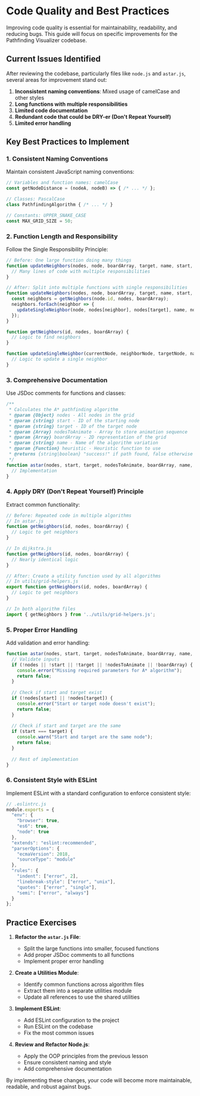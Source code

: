 # Code Quality and Best Practices

Improving code quality is essential for maintainability, readability, and reducing bugs. This guide will focus on specific improvements for the Pathfinding Visualizer codebase.

## Current Issues Identified

After reviewing the codebase, particularly files like `node.js` and `astar.js`, several areas for improvement stand out:

1. **Inconsistent naming conventions**: Mixed usage of camelCase and other styles
2. **Long functions with multiple responsibilities**
3. **Limited code documentation**
4. **Redundant code that could be DRY-er (Don't Repeat Yourself)**
5. **Limited error handling**

## Key Best Practices to Implement

### 1. Consistent Naming Conventions

Maintain consistent JavaScript naming conventions:

```javascript
// Variables and function names: camelCase
const getNodeDistance = (nodeA, nodeB) => { /* ... */ };

// Classes: PascalCase
class PathfindingAlgorithm { /* ... */ }

// Constants: UPPER_SNAKE_CASE
const MAX_GRID_SIZE = 50;
```

### 2. Function Length and Responsibility

Follow the Single Responsibility Principle:

```javascript
// Before: One large function doing many things
function updateNeighbors(nodes, node, boardArray, target, name, start, heuristic) {
  // Many lines of code with multiple responsibilities
}

// After: Split into multiple functions with single responsibilities
function updateNeighbors(nodes, node, boardArray, target, name, start, heuristic) {
  const neighbors = getNeighbors(node.id, nodes, boardArray);
  neighbors.forEach(neighbor => {
    updateSingleNeighbor(node, nodes[neighbor], nodes[target], name, nodes, nodes[start], heuristic);
  });
}

function getNeighbors(id, nodes, boardArray) {
  // Logic to find neighbors
}

function updateSingleNeighbor(currentNode, neighborNode, targetNode, name, nodes, startNode, heuristic) {
  // Logic to update a single neighbor
}
```

### 3. Comprehensive Documentation

Use JSDoc comments for functions and classes:

```javascript
/**
 * Calculates the A* pathfinding algorithm
 * @param {Object} nodes - All nodes in the grid
 * @param {string} start - ID of the starting node
 * @param {string} target - ID of the target node
 * @param {Array} nodesToAnimate - Array to store animation sequence
 * @param {Array} boardArray - 2D representation of the grid
 * @param {string} name - Name of the algorithm variation
 * @param {Function} heuristic - Heuristic function to use
 * @returns {string|boolean} "success!" if path found, false otherwise
 */
function astar(nodes, start, target, nodesToAnimate, boardArray, name, heuristic) {
  // Implementation
}
```

### 4. Apply DRY (Don't Repeat Yourself) Principle

Extract common functionality:

```javascript
// Before: Repeated code in multiple algorithms
// In astar.js
function getNeighbors(id, nodes, boardArray) {
  // Logic to get neighbors
}

// In dijkstra.js
function getNeighbors(id, nodes, boardArray) {
  // Nearly identical logic
}

// After: Create a utility function used by all algorithms
// In utils/grid-helpers.js
export function getNeighbors(id, nodes, boardArray) {
  // Logic to get neighbors
}

// In both algorithm files
import { getNeighbors } from '../utils/grid-helpers.js';
```

### 5. Proper Error Handling

Add validation and error handling:

```javascript
function astar(nodes, start, target, nodesToAnimate, boardArray, name, heuristic) {
  // Validate inputs
  if (!nodes || !start || !target || !nodesToAnimate || !boardArray) {
    console.error("Missing required parameters for A* algorithm");
    return false;
  }
  
  // Check if start and target exist
  if (!nodes[start] || !nodes[target]) {
    console.error("Start or target node doesn't exist");
    return false;
  }
  
  // Check if start and target are the same
  if (start === target) {
    console.warn("Start and target are the same node");
    return false;
  }
  
  // Rest of implementation
}
```

### 6. Consistent Style with ESLint

Implement ESLint with a standard configuration to enforce consistent style:

```javascript
// .eslintrc.js
module.exports = {
  "env": {
    "browser": true,
    "es6": true,
    "node": true
  },
  "extends": "eslint:recommended",
  "parserOptions": {
    "ecmaVersion": 2018,
    "sourceType": "module"
  },
  "rules": {
    "indent": ["error", 2],
    "linebreak-style": ["error", "unix"],
    "quotes": ["error", "single"],
    "semi": ["error", "always"]
  }
};
```

## Practice Exercises

1. **Refactor the `astar.js` File**:
   - Split the large functions into smaller, focused functions
   - Add proper JSDoc comments to all functions
   - Implement proper error handling

2. **Create a Utilities Module**:
   - Identify common functions across algorithm files
   - Extract them into a separate utilities module
   - Update all references to use the shared utilities

3. **Implement ESLint**:
   - Add ESLint configuration to the project
   - Run ESLint on the codebase
   - Fix the most common issues

4. **Review and Refactor Node.js**:
   - Apply the OOP principles from the previous lesson
   - Ensure consistent naming and style
   - Add comprehensive documentation

By implementing these changes, your code will become more maintainable, readable, and robust against bugs.